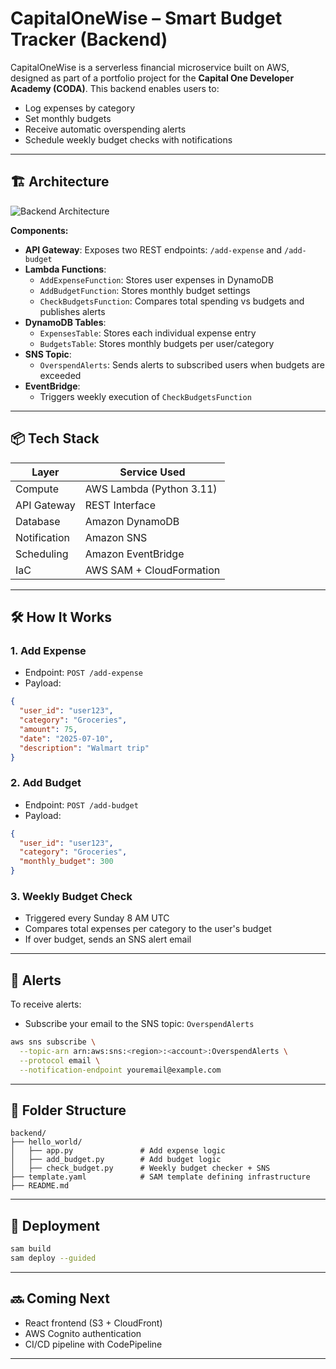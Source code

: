 # CapitalOneWise – Smart Budget Tracker (Backend)

CapitalOneWise is a serverless financial microservice built on AWS, designed as part of a portfolio project for the **Capital One Developer Academy (CODA)**. This backend enables users to:

- Log expenses by category
- Set monthly budgets
- Receive automatic overspending alerts
- Schedule weekly budget checks with notifications

---

## 🏗️ Architecture

![Backend Architecture](backend_architecture_diagram.png)

**Components:**
- **API Gateway**: Exposes two REST endpoints: `/add-expense` and `/add-budget`
- **Lambda Functions**:
  - `AddExpenseFunction`: Stores user expenses in DynamoDB
  - `AddBudgetFunction`: Stores monthly budget settings
  - `CheckBudgetsFunction`: Compares total spending vs budgets and publishes alerts
- **DynamoDB Tables**:
  - `ExpensesTable`: Stores each individual expense entry
  - `BudgetsTable`: Stores monthly budgets per user/category
- **SNS Topic**:
  - `OverspendAlerts`: Sends alerts to subscribed users when budgets are exceeded
- **EventBridge**:
  - Triggers weekly execution of `CheckBudgetsFunction`

---

## 📦 Tech Stack

| Layer             | Service Used             |
|------------------|--------------------------|
| Compute           | AWS Lambda (Python 3.11) |
| API Gateway       | REST Interface           |
| Database          | Amazon DynamoDB          |
| Notification      | Amazon SNS               |
| Scheduling        | Amazon EventBridge       |
| IaC               | AWS SAM + CloudFormation |

---

## 🛠️ How It Works

### 1. Add Expense
- Endpoint: `POST /add-expense`
- Payload:
```json
{
  "user_id": "user123",
  "category": "Groceries",
  "amount": 75,
  "date": "2025-07-10",
  "description": "Walmart trip"
}
```

### 2. Add Budget
- Endpoint: `POST /add-budget`
- Payload:
```json
{
  "user_id": "user123",
  "category": "Groceries",
  "monthly_budget": 300
}
```

### 3. Weekly Budget Check
- Triggered every Sunday 8 AM UTC
- Compares total expenses per category to the user's budget
- If over budget, sends an SNS alert email

---

## 🚨 Alerts

To receive alerts:
- Subscribe your email to the SNS topic: `OverspendAlerts`
```bash
aws sns subscribe \
  --topic-arn arn:aws:sns:<region>:<account>:OverspendAlerts \
  --protocol email \
  --notification-endpoint youremail@example.com
```

---

## 📁 Folder Structure

```
backend/
├── hello_world/
│   ├── app.py               # Add expense logic
│   ├── add_budget.py        # Add budget logic
│   ├── check_budget.py      # Weekly budget checker + SNS
├── template.yaml            # SAM template defining infrastructure
├── README.md
```

---

## 🚀 Deployment

```bash
sam build
sam deploy --guided
```

---

## 🔜 Coming Next

- React frontend (S3 + CloudFront)
- AWS Cognito authentication
- CI/CD pipeline with CodePipeline

---


